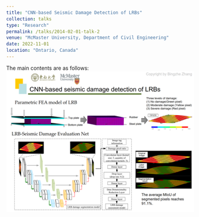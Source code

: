 ```yaml
---
title: "CNN-based Seismic Damage Detection of LRBs"
collection: talks
type: "Research"
permalink: /talks/2014-02-01-talk-2
venue: "McMaster University, Department of Civil Engineering"
date: 2022-11-01
location: "Ontario, Canada"
---
```



The main contents are as follows:
![Research_2](/_pages/Research_2.png)
